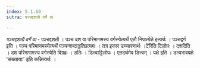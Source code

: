 ```yaml
---
index: 5.1.60
sutra: पञ्चद्दशतौ वर्गे वा

---
```

_पञ्चद्दशतौ वर्गे वा_ - पञ्चद्दशतौ । पञ्च दश वा परिमाणमस्य वर्गस्येत्यर्थे एतौ निपात्येते इत्यर्थः । पञ्चद्वर्ग इति । पञ्च परिमाणमस्येत्यर्थे पञ्चन्शब्दाड्डतिप्रत्ययः । तत्र इकार उच्चारणार्थः ।टे॑रिति टिलोपः । दशदिति । दश परिमाणमस्य वर्गस्येति विग्रहः । डतिः । डित्त्वाट्टिलोपः । एतदर्थमेव डित्त्वम् । पक्षे इति । डत्यभावपक्षे 'संख्यायाः' इति कन्नित्यर्थः । 